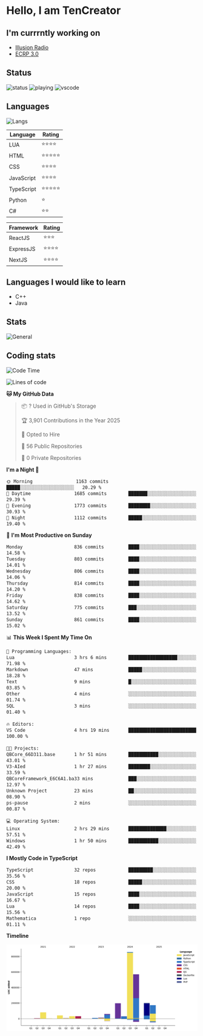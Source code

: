 # Hello, I am TenCreator

## I'm currrntly working on
- [Illusion Radio](https://illusionradio.co.uk/)
- [ECRP 3.0](http://github.com/Emerald-Coast-Roleplay/)

## Status
![status](https://api.statusbadges.me/badge/status/518334475038359555?simple=true&style=for-the-badge)
![playing](https://api.statusbadges.me/badge/playing/518334475038359555?style=for-the-badge)
![vscode](https://api.statusbadges.me/badge/vscode/518334475038359555?style=for-the-badge)

## Languages
![Langs](https://github-readme-stats.vercel.app/api/top-langs/?username=tencreator&layout=compact&theme=radical)


|Language|Rating|
|--------|------|
|LUA|⭐️⭐️⭐️⭐️|
|HTML|⭐️⭐️⭐️⭐️⭐️|
|CSS|⭐️⭐️⭐️⭐️|
|JavaScript|⭐️⭐️⭐️⭐️|
|TypeScript|⭐️⭐️⭐️⭐️⭐️|
|Python|⭐️|
|C#|⭐️⭐️ |

|Framework|Rating|
|--------|------|
|ReactJS|⭐️⭐️⭐|
|ExpressJS|⭐️⭐️⭐️⭐️|
|NextJS|⭐️⭐️⭐⭐️|

## Languages I would like to learn
- C++
- Java

## Stats
![General](https://github-readme-stats.vercel.app/api?username=tencreator&show_icons=true&theme=radical)

## Coding stats

<!--START_SECTION:waka-->
![Code Time](http://img.shields.io/badge/Code%20Time-629%20hrs%2027%20mins-blue)

![Lines of code](https://img.shields.io/badge/From%20Hello%20World%20I%27ve%20Written-2.3%20million%20lines%20of%20code-blue)

**🐱 My GitHub Data** 

> 📦 ? Used in GitHub's Storage 
 > 
> 🏆 3,901 Contributions in the Year 2025
 > 
> 💼 Opted to Hire
 > 
> 📜 56 Public Repositories 
 > 
> 🔑 0 Private Repositories 
 > 
**I'm a Night 🦉** 

```text
🌞 Morning                1163 commits        █████░░░░░░░░░░░░░░░░░░░░   20.29 % 
🌆 Daytime                1685 commits        ███████░░░░░░░░░░░░░░░░░░   29.39 % 
🌃 Evening                1773 commits        ████████░░░░░░░░░░░░░░░░░   30.93 % 
🌙 Night                  1112 commits        █████░░░░░░░░░░░░░░░░░░░░   19.40 % 
```
📅 **I'm Most Productive on Sunday** 

```text
Monday                   836 commits         ████░░░░░░░░░░░░░░░░░░░░░   14.58 % 
Tuesday                  803 commits         ████░░░░░░░░░░░░░░░░░░░░░   14.01 % 
Wednesday                806 commits         ████░░░░░░░░░░░░░░░░░░░░░   14.06 % 
Thursday                 814 commits         ████░░░░░░░░░░░░░░░░░░░░░   14.20 % 
Friday                   838 commits         ████░░░░░░░░░░░░░░░░░░░░░   14.62 % 
Saturday                 775 commits         ███░░░░░░░░░░░░░░░░░░░░░░   13.52 % 
Sunday                   861 commits         ████░░░░░░░░░░░░░░░░░░░░░   15.02 % 
```


📊 **This Week I Spent My Time On** 

```text
💬 Programming Languages: 
Lua                      3 hrs 6 mins        ██████████████████░░░░░░░   71.98 % 
Markdown                 47 mins             █████░░░░░░░░░░░░░░░░░░░░   18.28 % 
Text                     9 mins              █░░░░░░░░░░░░░░░░░░░░░░░░   03.85 % 
Other                    4 mins              ░░░░░░░░░░░░░░░░░░░░░░░░░   01.74 % 
SQL                      3 mins              ░░░░░░░░░░░░░░░░░░░░░░░░░   01.40 % 

🔥 Editors: 
VS Code                  4 hrs 19 mins       █████████████████████████   100.00 % 

🐱‍💻 Projects: 
QBCore_66D311.base       1 hr 51 mins        ███████████░░░░░░░░░░░░░░   43.01 % 
V3-AIed                  1 hr 27 mins        ████████░░░░░░░░░░░░░░░░░   33.59 % 
QBCoreFramework_E6C6A1.ba33 mins             ███░░░░░░░░░░░░░░░░░░░░░░   12.97 % 
Unknown Project          23 mins             ██░░░░░░░░░░░░░░░░░░░░░░░   08.90 % 
ps-pause                 2 mins              ░░░░░░░░░░░░░░░░░░░░░░░░░   00.87 % 

💻 Operating System: 
Linux                    2 hrs 29 mins       ██████████████░░░░░░░░░░░   57.51 % 
Windows                  1 hr 50 mins        ███████████░░░░░░░░░░░░░░   42.49 % 
```

**I Mostly Code in TypeScript** 

```text
TypeScript               32 repos            █████████░░░░░░░░░░░░░░░░   35.56 % 
CSS                      18 repos            █████░░░░░░░░░░░░░░░░░░░░   20.00 % 
JavaScript               15 repos            ████░░░░░░░░░░░░░░░░░░░░░   16.67 % 
Lua                      14 repos            ████░░░░░░░░░░░░░░░░░░░░░   15.56 % 
Mathematica              1 repo              ░░░░░░░░░░░░░░░░░░░░░░░░░   01.11 % 
```



**Timeline**

![Lines of Code chart](https://raw.githubusercontent.com/tencreator/tencreator/main/assets/bar_graph.png)


<!--END_SECTION:waka-->
